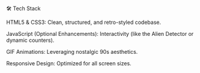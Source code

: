 🛠️ Tech Stack

HTML5 & CSS3: Clean, structured, and retro-styled codebase.

JavaScript (Optional Enhancements): Interactivity (like the Alien Detector or dynamic counters).

GIF Animations: Leveraging nostalgic 90s aesthetics.

Responsive Design: Optimized for all screen sizes.

